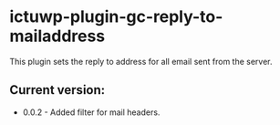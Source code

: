 # ictuwp-plugin-gc-reply-to-mailaddress
This plugin sets the reply to address for all email sent from the server.

## Current version:
* 0.0.2 - Added filter for mail headers.

